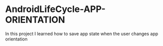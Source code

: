 # AndroidLifeCycle-APP-ORIENTATION
In this project I learned how to save app state when the user changes app orientation
